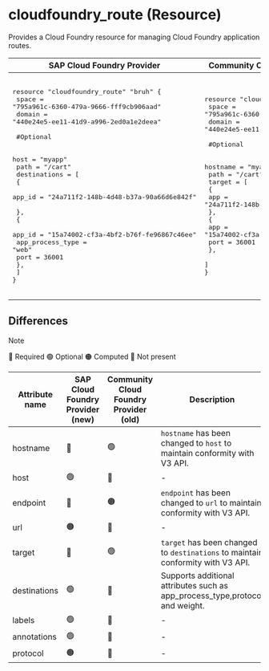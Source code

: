 # cloudfoundry_route (Resource)

Provides a Cloud Foundry resource for managing Cloud Foundry application routes.

|  SAP Cloud Foundry Provider |Community Cloud Foundry Provider |
| -- | -- |
|  <pre></br>resource "cloudfoundry_route" "bruh" {</br>  space  = "795a961c-6360-479a-9666-fff9cb906aad"</br>  domain = "440e24e5-ee11-41d9-a996-2ed0a1e2deea"</br></br>  #Optional </br></br>  host   = "myapp"</br>  path   = "/cart"</br>  destinations = [</br>    {</br>      app_id = "24a711f2-148b-4d48-b37a-90a66d6e842f"</br></br>    },</br>    {</br>      app_id           = "15a74002-cf3a-4bf2-b76f-fe96867c46ee"</br>      app_process_type = "web"</br>      port             = 36001</br>    },</br>  ]</br>}</br></br></pre> |<pre>resource "cloudfoundry_route" "bruh" {</br>    space = "795a961c-6360-479a-9666-fff9cb906aad"</br>    domain = "440e24e5-ee11-41d9-a996-2ed0a1e2deea"</br>    </br>    #Optional </br></br>    hostname = "myapp"</br>    path   = "/cart"</br>    target = [</br>    {</br>      app = "24a711f2-148b-4d48-b37a-90a66d6e842f"</br>    },</br>    {</br>      app  = "15a74002-cf3a-4bf2-b76f-fe96867c46ee"</br>      port = 36001</br>    },</br>  ]</br>}</br></pre> |

## Differences

> [!NOTE]  
> 🔵 Required  🟢 Optional 🟠 Computed  🔴 Not present

| Attribute name | SAP Cloud Foundry Provider (new)|  Community Cloud Foundry Provider (old) | Description |
| --- | --- | --- | --- |
| hostname | 🔴 | 🟢 | `hostname` has been changed to `host`  to maintain conformity with V3 API. |
| host | 🟢 | 🔴 |- |
| endpoint | 🔴 | 🟠 | `endpoint` has been changed to `url`  to maintain conformity with V3 API. |
| url | 🟠 | 🔴 | - |
| target | 🔴 | 🟢 | `target` has been changed to `destinations`  to maintain conformity with V3 API. |
| destinations | 🟢 | 🔴 |  Supports additional attributes such as app_process_type,protocol and weight. |
| labels | 🟢 | 🔴 | - |
| annotations | 🟢 | 🔴 | - |
| protocol | 🟠 | 🔴 | - |
